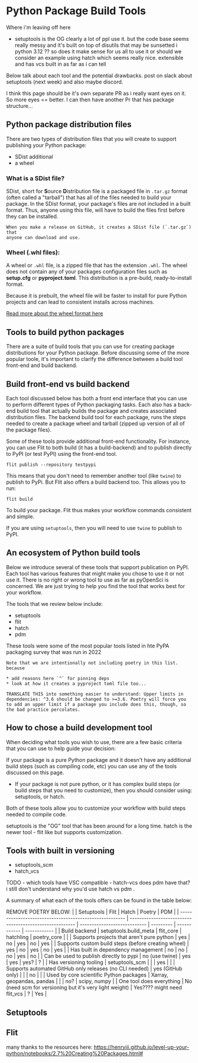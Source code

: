 # Python Package Build Tools 

Where i'm leaving off here 

* setuptools is the OG clearly a lot of ppl use it. but the code base seems 
really messy and it's built on top of disutils that may be sunsetted i python 3.12 ?? so does it make sense for us all to use it or should we consider 
an example using hatch which seems really nice. extensible and has vcs built 
in as far as i can tell 

Below talk about each tool and the potential drawbacks.
post on slack about setuptools (next week) and also maybe discord.

I think this page should be it's own separate PR as i really want eyes on it. 
So more eyes == better. 
I can then have another Pr that has package structure...



## Python package distribution files 

There are two types of distribution files that you will create to support 
publishing your Python package:

* SDist additional
* a wheel

### What is a SDist file? 

SDist, short for **S**ource **D**istribution file is a packaged file in `.tar.gz` 
format (often called a "tarball") that has all of the files needed to build your 
package. In the SDist format, your package's files are not included in a built 
format. Thus, anyone using this file, will have to build the files first before 
they can be installed. 

```{tip}
When you make a release on GitHub, it creates a SDist file (`.tar.gz`) that 
anyone can download and use. 
```


<!--
TODO: confused about what the build step really is. 
what does it mean to have a binary / built compiled etc?
* Also if the package is pure python you can pip install from source directly - so i'm confused about what a wheel provides over that? or is that wheel essentually the output of pip install and so it's relaly just moving files to the install directory without any build (pip i think can build?)

* i think one of the benefits of wheel is pretty much aboiing setup.py which 
has code mixed in. makes you more vulnerable to a code injection on install. 

And having metadata separate allows someone to view the metadata without 
running any python code as it's a machine and human readable format.

https://scikit-hep.org/developer/pep621
-->

### Wheel (.whl files):  

A wheel or `.whl` file, is a zipped file that has 
the extension `.whl`. The wheel does not contain any of your packages 
configuration files such as **setup.cfg** or **pyproject.toml**. This distribution 
is a pre-build, ready-to-install format.

Because it is prebuilt, the wheel file will be faster to install for pure Python 
projects and can lead to consistent installs across machines. 

[Read more about the wheel format here](https://pythonwheels.com/)

## Tools to build python packages 

There are a suite of build tools that you can use for creating package distributions for your Python package. Before discussing some of the 
more popular toole, it's important to clarify the difference between a 
build tool front-end and build backend. 

## Build front-end vs build backend 

Each tool discussed below has both a front end interface that you can use to 
perform different types of Python packaging tasks. Each also has a back-end 
build tool that actually builds the package and creates associated distribution 
files. The backend build tool for each package, runs the steps needed to 
create a package wheel and tarball (zipped up version of all of 
the package files).

Some of these tools provide additional front-end functionality. For instance, 
you can use Flit to both build (it has a build-backend) and to publish directly 
to PyPI (or test PyPI) using the front-end tool. 

`flit publish --repository testpypi` 

This means that you don't need to remember another tool (like `twine`) to publish 
to PyPi. But Flit also offers a build backend too. This allows you to run:

`flit build`

To build your package. Flit thus makes your workflow commands consistent and simple. 

If you are using `setuptools`, then you will need to use `twine` to publish to PyPI. 

## An ecosystem of Python build tools

Below we introduce several of these tools that support publication on 
PyPI. Each tool has various features that might make you chose to use it 
or not use it. There is no right or wrong tool to use as far as pyOpenSci is 
concerned. We are just trying to help you find the tool that works best for 
your workflow. 

The tools that we review below include:

* setuptools 
* flit 
* hatch
* pdm 


These tools were some of the most popular tools listed in hte PyPA packaging
survey that was run in 2022 <link to data and add plot that i make>

```{note}
Note that we are intentionally not including poetry in this list. because

* add reasons here `^` for pinning deps 
* look at how it creates a pyproject toml file too... 

TRANSLATE THIS into something easier to understand: Upper limits in dependencies: ^3.6 should be changed to >=3.6. Poetry will force you to add an upper limit if a package you include does this, though, so the bad practice percolates.
```


## How to chose a build development tool

When deciding what tools you wish to use, there are a few basic criteria that 
you can use to help guide your decision:

If your package is a pure Python package and it doesn't have any additional build steps (such as compiling code, etc) you can use any of the tools discussed on 
this page.
 
* If your package is not pure python, or it has complex build steps (or build
steps that you need to customize), then you should consider using: 
setuptools, or hatch. 

Both of these tools allow you to customize your workflow with build steps needed 
to compile code. 

setuptools is the "OG" tool that has been around for a long time. 
hatch is the newer tool - flit like but supports customization. 

## Tools with built in versioning 

* setuptools_scm
* hatch_vcs

TODO - which tools have VSC compatible - hatch-vcs does pdm have that?
i still don't understand why you'd use hatch vs pdm .

A summary of what each of the tools offers can be found in the table below:

REMOVE POETRY BELOW:
|                                                         | Setuptools                                              | Flit                         | Hatch     | Poetry       | PDM        |
| ------------------------------------------------------- | ------------------------------------------------------- | ---------------------------- | --------- | ------------ | ------------ |
| Build backend                                           | setuptools.build\_meta                                  | flit\_core                   | hatchling | poetry\_core |              |
| Supports projects that aren't pure python               | yes                                                     | no                           | yes       | no           | yes          |
| Supports custom build steps (before creating wheel)     | yes                                                     | no                           | yes       | no           | yes          |
| Has built in dependency management                      | no                                                      | no                           | no        | yes          | no           |
| Can be used to publish directly to pypi                 | no (use twine)                                          | yes                          | yes       | yes?         | ?            |
| Has versioning tooling                                  | setuptools\_scm                                         |                              |           | yes          |              |
| Supports automated GitHub only releases (no CLI needed) | yes (GitHub only)                                       |                              |           | no           |              |
| Used by core scientific Python packages                 | Xarray, geopandas, pandas                               |                              |           | no?          | scipy, numpy |
| One tool does everything                                | No (need scm for versioning but it's very light weight) | Yes???? might need flit\_vcs | ?         | Yes          |


## Setuptools 


## Flit 


many thanks to the resources here: https://henryiii.github.io/level-up-your-python/notebooks/2.7%20Creating%20Packages.html# 


